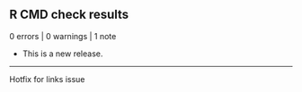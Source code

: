 ## R CMD check results

0 errors | 0 warnings | 1 note

* This is a new release.
---
Hotfix for links issue
